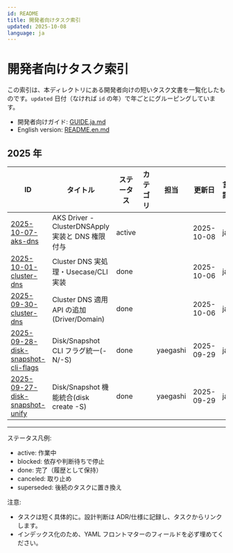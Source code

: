 ```yaml
---
id: README
title: 開発者向けタスク索引
updated: 2025-10-08
language: ja
---
```


# 開発者向けタスク索引

この索引は、本ディレクトリにある開発者向けの短いタスク文書を一覧化したものです。`updated` 日付（なければ `id` の年）で年ごとにグルーピングしています。

- 開発者向けガイド: [GUIDE.ja.md](./GUIDE.ja.md)
- English version: [README.en.md](./README.en.md)

## 2025 年

| ID | タイトル | ステータス | カテゴリ | 担当 | 更新日 | 言語 |
|---|---|---|---|---|---|---|
| [2025-10-07-aks-dns](./2025-10-07-aks-dns.ja.md) | AKS Driver - ClusterDNSApply 実装と DNS 権限付与 | active |  |  | 2025-10-08 | ja |
| [2025-10-01-cluster-dns](./2025-10-01-cluster-dns.ja.md) | Cluster DNS 実処理・Usecase/CLI 実装 | done |  |  | 2025-10-06 | ja |
| [2025-09-30-cluster-dns](./2025-09-30-cluster-dns.ja.md) | Cluster DNS 適用 API の追加(Driver/Domain) | done |  |  | 2025-10-06 | ja |
| [2025-09-28-disk-snapshot-cli-flags](./2025-09-28-disk-snapshot-cli-flags.ja.md) | Disk/Snapshot CLI フラグ統一(-N/-S) | done |  | yaegashi | 2025-09-29 | ja |
| [2025-09-27-disk-snapshot-unify](./2025-09-27-disk-snapshot-unify.ja.md) | Disk/Snapshot 機能統合(disk create -S) | done |  | yaegashi | 2025-09-29 | ja |

---

ステータス凡例:
- active: 作業中
- blocked: 依存や判断待ちで停止
- done: 完了（履歴として保持）
- canceled: 取り止め
- superseded: 後続のタスクに置き換え

注意:
- タスクは短く具体的に。設計判断は ADR/仕様に記録し、タスクからリンクします。
- インデックス化のため、YAML フロントマターのフィールドを必ず埋めてください。
